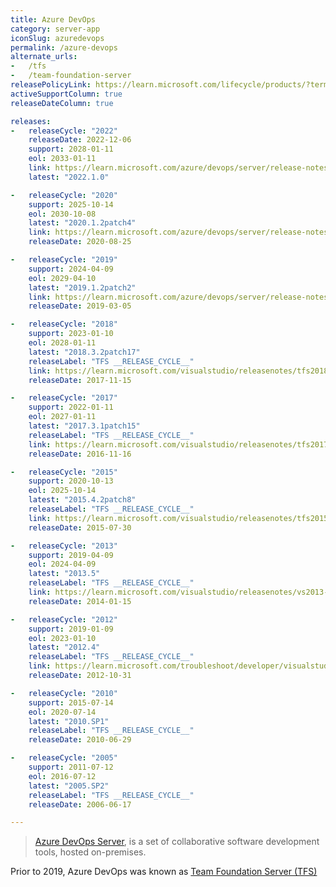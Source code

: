 ```yaml
---
title: Azure DevOps
category: server-app
iconSlug: azuredevops
permalink: /azure-devops
alternate_urls:
-   /tfs
-   /team-foundation-server
releasePolicyLink: https://learn.microsoft.com/lifecycle/products/?terms=Azure%20DevOps
activeSupportColumn: true
releaseDateColumn: true

releases:
-   releaseCycle: "2022"
    releaseDate: 2022-12-06
    support: 2028-01-11
    eol: 2033-01-11
    link: https://learn.microsoft.com/azure/devops/server/release-notes/azuredevops2022?view=azure-devops-2020#azure-devops-server-2022-release-date-december-6-2022
    latest: "2022.1.0"

-   releaseCycle: "2020"
    support: 2025-10-14
    eol: 2030-10-08
    latest: "2020.1.2patch4"
    link: https://learn.microsoft.com/azure/devops/server/release-notes/azuredevops2020u1?view=azure-devops-2020#azure-devops-server-2020-update-12-patch-4-release-date-december-13-2022
    releaseDate: 2020-08-25

-   releaseCycle: "2019"
    support: 2024-04-09
    eol: 2029-04-10
    latest: "2019.1.2patch2"
    link: https://learn.microsoft.com/azure/devops/server/release-notes/azuredevops2019u1?view=azure-devops-2020#azure-devops-server-2019-update-12-patch-2-release-date-december-13-2022
    releaseDate: 2019-03-05

-   releaseCycle: "2018"
    support: 2023-01-10
    eol: 2028-01-11
    latest: "2018.3.2patch17"
    releaseLabel: "TFS __RELEASE_CYCLE__"
    link: https://learn.microsoft.com/visualstudio/releasenotes/tfs2018-update3#team-foundation-server-2018-update-32-patch-17
    releaseDate: 2017-11-15

-   releaseCycle: "2017"
    support: 2022-01-11
    eol: 2027-01-11
    latest: "2017.3.1patch15"
    releaseLabel: "TFS __RELEASE_CYCLE__"
    link: https://learn.microsoft.com/visualstudio/releasenotes/tfs2017-update3#details-of-whats-new-in-team-foundation-server-2017-update-31-patch-15
    releaseDate: 2016-11-16

-   releaseCycle: "2015"
    support: 2020-10-13
    eol: 2025-10-14
    latest: "2015.4.2patch8"
    releaseLabel: "TFS __RELEASE_CYCLE__"
    link: https://learn.microsoft.com/visualstudio/releasenotes/tfs2015-update4-vs#details-of-whats-new-in-team-foundation-server-2015-update-42-patch-8
    releaseDate: 2015-07-30

-   releaseCycle: "2013"
    support: 2019-04-09
    eol: 2024-04-09
    latest: "2013.5"
    releaseLabel: "TFS __RELEASE_CYCLE__"
    link: https://learn.microsoft.com/visualstudio/releasenotes/vs2013-update5-vs
    releaseDate: 2014-01-15

-   releaseCycle: "2012"
    support: 2019-01-09
    eol: 2023-01-10
    latest: "2012.4"
    releaseLabel: "TFS __RELEASE_CYCLE__"
    link: https://learn.microsoft.com/troubleshoot/developer/visualstudio/installation/visual-studio-2012-update-4
    releaseDate: 2012-10-31

-   releaseCycle: "2010"
    support: 2015-07-14
    eol: 2020-07-14
    latest: "2010.SP1"
    releaseLabel: "TFS __RELEASE_CYCLE__"
    releaseDate: 2010-06-29

-   releaseCycle: "2005"
    support: 2011-07-12
    eol: 2016-07-12
    latest: "2005.SP2"
    releaseLabel: "TFS __RELEASE_CYCLE__"
    releaseDate: 2006-06-17

---
```


> [Azure DevOps Server](https://azure.microsoft.com/services/devops/), is a set of collaborative software development tools, hosted on-premises.

Prior to 2019, Azure DevOps was known as [Team Foundation Server (TFS)](https://learn.microsoft.com/lifecycle/products/?terms=Team%20Foundation%20Server)
